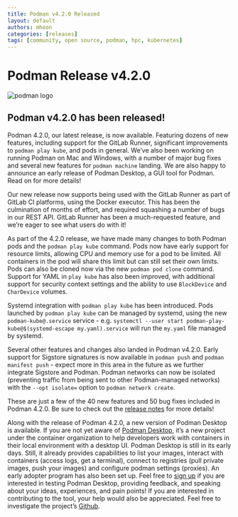 ```yaml
---
title: Podman v4.2.0 Released
layout: default
authors: mheon
categories: [releases]
tags: [community, open source, podman, hpc, kubernetes]
---
```


# Podman Release v4.2.0

![podman logo](https://podman.io/images/podman.svg)


## Podman v4.2.0 has been released!

Podman 4.2.0, our latest release, is now available. Featuring dozens of new features, including support for the GitLab Runner, significant improvements to `podman play kube`, and pods in general. We’ve also been working on running Podman on Mac and Windows, with a number of major bug fixes and several new features for `podman machine` landing. We are also happy to announce an early release of Podman Desktop, a GUI tool for Podman. Read on for more details!

<!--readmore-->

Our new release now supports being used with the GitLab Runner as part of GitLab CI platforms, using the Docker executor. This has been the culmination of months of effort, and required squashing a number of bugs in our REST API. GitLab Runner has been a much-requested feature, and we’re eager to see what users do with it!

As part of the 4.2.0 release, we have made many changes to both Podman pods and the `podman play kube` command. Pods now have early support for resource limits, allowing CPU and memory use for a pod to be limited. All containers in the pod will share this limit but can still set their own limits. Pods can also be cloned now via the new `podman pod clone` command. Support for YAML in `play kube` has also been improved, with additional support for security context settings and the ability to use `BlockDevice` and `CharDevice` volumes.

Systemd integration with `podman play kube` has been introduced. Pods launched by `podman play kube` can be managed by systemd, using the new `podman-kube@.service` service - e.g. `systemctl --user start podman-play-kube@$(systemd-escape my.yaml).service` will run the `my.yaml` file managed by systemd.

Several other features and changes also landed in Podman v4.2.0. Early support for Sigstore signatures is now available in `podman push` and `podman manifest push` - expect more in this area in the future as we further integrate Sigstore and Podman. Podman networks can now be isolated (preventing traffic from being sent to other Podman-managed networks) with the `--opt isolate=` option to `podman network create`.

These are just a few of the 40 new features and 50 bug fixes included in Podman 4.2.0. Be sure to check out the [release notes](https://github.com/containers/podman/releases/tag/v4.2.0) for more details!

Along with the release of Podman 4.2.0, a new version of Podman Desktop is available. If you are not yet aware of [Podman Desktop](https://podman-desktop.io/), it’s a new project under the container organization to help developers work with containers in their local environment with a desktop UI. Podman Desktop is still in its early days. Still, it already provides capabilities to list your images, interact with containers (access logs, get a terminal), connect to registries (pull private images, push your images) and configure podman settings (proxies).
An early adopter program has also been set up. Feel free to [sign up](https://forms.gle/ow73dV7Ce3YLzoXH7) if you are interested in testing Podman Desktop, providing feedback, and speaking about your ideas, experiences, and pain points! If you are interested in contributing to the tool, your help would also be appreciated. Feel free to investigate the project’s [Github](https://github.com/containers/podman-desktop).
